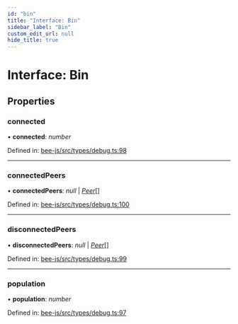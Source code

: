 ```yaml
---
id: "bin"
title: "Interface: Bin"
sidebar_label: "Bin"
custom_edit_url: null
hide_title: true
---
```


# Interface: Bin

## Properties

### connected

• **connected**: *number*

Defined in: [bee-js/src/types/debug.ts:98](https://github.com/ethersphere/bee-js/blob/8087a81/src/types/debug.ts#L98)

___

### connectedPeers

• **connectedPeers**: *null* \| [*Peer*](peer.md)[]

Defined in: [bee-js/src/types/debug.ts:100](https://github.com/ethersphere/bee-js/blob/8087a81/src/types/debug.ts#L100)

___

### disconnectedPeers

• **disconnectedPeers**: *null* \| [*Peer*](peer.md)[]

Defined in: [bee-js/src/types/debug.ts:99](https://github.com/ethersphere/bee-js/blob/8087a81/src/types/debug.ts#L99)

___

### population

• **population**: *number*

Defined in: [bee-js/src/types/debug.ts:97](https://github.com/ethersphere/bee-js/blob/8087a81/src/types/debug.ts#L97)
